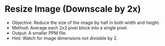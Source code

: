 # Resize Image (Downscale by 2x)
- Objective: Reduce the size of the image by half in both width and height.
- Method: Average each 2x2 pixel block into a single pixel.
- Output: A smaller PPM file.
- Hint: Watch for image dimensions not divisible by 2.
